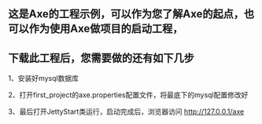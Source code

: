 ## 这是Axe的工程示例，可以作为您了解Axe的起点，也可以作为使用Axe做项目的启动工程，
## 下载此工程后，您需要做的还有如下几步
1、安装好mysql数据库

2、打开first_project的axe.properties配置文件，将最底下的mysql配置修改好

3、最后打开JettyStart类运行，启动完成后，浏览器访问 http://127.0.0.1/axe